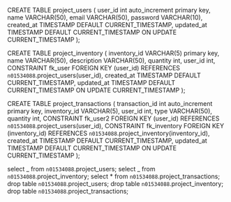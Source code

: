 CREATE TABLE project_users (
user_id int auto_increment primary key,
name VARCHAR(50),
email VARCHAR(50),
password VARCHAR(10),
created_at TIMESTAMP DEFAULT CURRENT_TIMESTAMP,
updated_at TIMESTAMP DEFAULT CURRENT_TIMESTAMP ON UPDATE CURRENT_TIMESTAMP
);

CREATE TABLE project_inventory (
inventory_id VARCHAR(5) primary key,
name VARCHAR(50),
description VARCHAR(50),
quantity int,
user_id int,
CONSTRAINT fk_user
FOREIGN KEY (user_id)
REFERENCES `n01534088`.project_users(user_id),
created_at TIMESTAMP DEFAULT CURRENT_TIMESTAMP,
updated_at TIMESTAMP DEFAULT CURRENT_TIMESTAMP ON UPDATE CURRENT_TIMESTAMP
);

CREATE TABLE project_transactions (
transaction_id int auto_increment primary key,
inventory_id VARCHAR(5),
user_id int,
type VARCHAR(50),
quantity int,
CONSTRAINT fk_user2
FOREIGN KEY (user_id)
REFERENCES `n01534088`.project_users(user_id),
CONSTRAINT fk_inventory
FOREIGN KEY (inventory_id)
REFERENCES `n01534088`.project_inventory(inventory_id),
created_at TIMESTAMP DEFAULT CURRENT_TIMESTAMP,
updated_at TIMESTAMP DEFAULT CURRENT_TIMESTAMP ON UPDATE CURRENT_TIMESTAMP
);

select _ from `n01534088`.project_users;
select _ from `n01534088`.project_inventory;
select \* from `n01534088`.project_transactions;
drop table `n01534088`.project_users;
drop table `n01534088`.project_inventory;
drop table `n01534088`.project_transactions;
